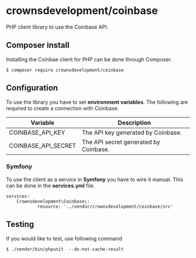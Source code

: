 # crownsdevelopment/coinbase

PHP client library to use the Coinbase API.

## Composer install
Installing the Coinbae client for PHP can be done through Composer.
```
$ composer require crownsdevelopment/coinbase
```

## Configuration
To use the library you have to set **environment variables**. The following are required to create a connection with Coinbase.

| Variable            | Description                           |
|---------------------|---------------------------------------|
| COINBASE_API_KEY    | The API key generated by Coinbase.    |
| COINBASE_API_SECRET | The API secret generated by Coinbase. |

### Symfony
To use the client as a service in **Symfony** you have to wire it manual. This can be done in the **services.yml** file.
```
services:
    Crownsdevelopment\Coinbase\:
            resource: '../vendor/crownsdevelopment/coinbase/src'
```

## Testing
If you would like to test, use following command.
```
$ ./vendor/bin/phpunit  --do-not-cache-result
```
